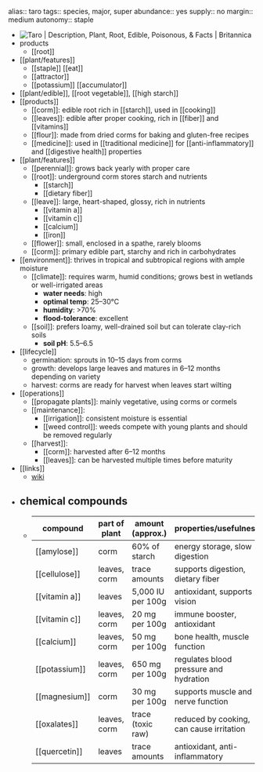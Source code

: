 alias:: taro
tags:: species, major, super
abundance:: yes
supply:: no
margin:: medium
autonomy:: staple

- ![Taro | Description, Plant, Root, Edible, Poisonous, & Facts | Britannica](https://peach-geographical-bat-397.mypinata.cloud/ipfs/QmX2EgRoVrKzidXrrJprTmk6i1qqvwVxXJhMBnC95JU9ut)
- products
	- [[root]]
- [[plant/features]]
	- [[staple]] [[eat]]
	- [[attractor]]
	- [[potassium]] [[accumulator]]
- [[plant/edible]], [[root vegetable]], [[high starch]]
- [[products]]
	- [[corm]]: edible root rich in [[starch]], used in [[cooking]]
	- [[leaves]]: edible after proper cooking, rich in [[fiber]] and [[vitamins]]
	- [[flour]]: made from dried corms for baking and gluten-free recipes
	- [[medicine]]: used in [[traditional medicine]] for [[anti-inflammatory]] and [[digestive health]] properties
- [[plant/features]]
	- [[perennial]]: grows back yearly with proper care
	- [[root]]: underground corm stores starch and nutrients
		- [[starch]]
		- [[dietary fiber]]
	- [[leave]]: large, heart-shaped, glossy, rich in nutrients
		- [[vitamin a]]
		- [[vitamin c]]
		- [[calcium]]
		- [[iron]]
	- [[flower]]: small, enclosed in a spathe, rarely blooms
	- [[corm]]: primary edible part, starchy and rich in carbohydrates
- [[environment]]: thrives in tropical and subtropical regions with ample moisture
	- [[climate]]: requires warm, humid conditions; grows best in wetlands or well-irrigated areas
		- **water needs**: high
		- **optimal temp**: 25–30°C
		- **humidity**: >70%
		- **flood-tolerance**: excellent
	- [[soil]]: prefers loamy, well-drained soil but can tolerate clay-rich soils
		- **soil pH**: 5.5–6.5
- [[lifecycle]]
	- germination: sprouts in 10–15 days from corms
	- growth: develops large leaves and matures in 6–12 months depending on variety
	- harvest: corms are ready for harvest when leaves start wilting
- [[operations]]
	- [[propagate plants]]: mainly vegetative, using corms or cormels
	- [[maintenance]]:
		- [[irrigation]]: consistent moisture is essential
		- [[weed control]]: weeds compete with young plants and should be removed regularly
	- [[harvest]]:
		- [[corm]]: harvested after 6–12 months
		- [[leaves]]: can be harvested multiple times before maturity
- [[links]]
	- [wiki](https://en.wikipedia.org/wiki/Colocasia_esculenta)
- ## **chemical compounds**
	- | **compound**        | **part of plant** | **amount (approx.)** | **properties/usefulness**              |  
	  |---------------------|-------------------|-----------------------|-----------------------------------------|  
	  | [[amylose]]             | corm             | 60% of starch         | energy storage, slow digestion          |  
	  | [[cellulose]]           | leaves, corm     | trace amounts         | supports digestion, dietary fiber       |  
	  | [[vitamin a]]           | leaves           | 5,000 IU per 100g     | antioxidant, supports vision            |  
	  | [[vitamin c]]           | leaves, corm     | 20 mg per 100g        | immune booster, antioxidant             |  
	  | [[calcium]]             | leaves, corm     | 50 mg per 100g        | bone health, muscle function            |  
	  | [[potassium]]           | leaves, corm     | 650 mg per 100g       | regulates blood pressure and hydration  |  
	  | [[magnesium]]           | corm             | 30 mg per 100g        | supports muscle and nerve function      |  
	  | [[oxalates]]            | leaves, corm     | trace (toxic raw)     | reduced by cooking, can cause irritation |  
	  | [[quercetin]]           | leaves           | trace amounts         | antioxidant, anti-inflammatory          |